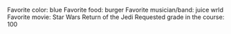 Favorite color: blue
Favorite food: burger
Favorite musician/band: juice wrld 
Favorite movie: Star Wars Return of the Jedi
Requested grade in the course: 100
